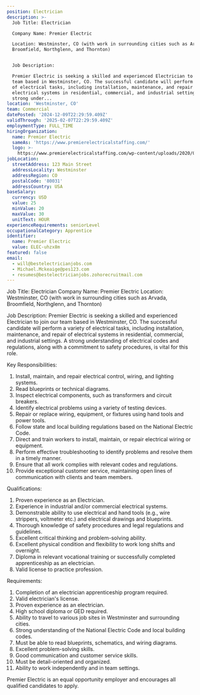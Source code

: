 ```yaml
---
position: Electrician
description: >-
  Job Title: Electrician

  Company Name: Premier Electric

  Location: Westminster, CO (with work in surrounding cities such as Arvada,
  Broomfield, Northglenn, and Thornton)


  Job Description:

  Premier Electric is seeking a skilled and experienced Electrician to join our
  team based in Westminster, CO. The successful candidate will perform a variety
  of electrical tasks, including installation, maintenance, and repair of
  electrical systems in residential, commercial, and industrial settings. A
  strong under...
location: 'Westminster, CO'
team: Commercial
datePosted: '2024-12-09T22:29:59.409Z'
validThrough: '2025-02-07T22:29:59.409Z'
employmentType: FULL_TIME
hiringOrganization:
  name: Premier Electric
  sameAs: 'https://www.premierelectricalstaffing.com/'
  logo: >-
    https://www.premierelectricalstaffing.com/wp-content/uploads/2020/05/Premier-Electrical-Staffing-logo.png
jobLocation:
  streetAddress: 123 Main Street
  addressLocality: Westminster
  addressRegion: CO
  postalCode: '80031'
  addressCountry: USA
baseSalary:
  currency: USD
  value: 25
  minValue: 20
  maxValue: 30
  unitText: HOUR
experienceRequirements: seniorLevel
occupationalCategory: Apprentice
identifier:
  name: Premier Electric
  value: ELEC-uhzx8m
featured: false
email:
  - will@bestelectricianjobs.com
  - Michael.Mckeaige@pes123.com
  - resumes@bestelectricianjobs.zohorecruitmail.com
---
```




Job Title: Electrician
Company Name: Premier Electric
Location: Westminster, CO (with work in surrounding cities such as Arvada, Broomfield, Northglenn, and Thornton)

Job Description:
Premier Electric is seeking a skilled and experienced Electrician to join our team based in Westminster, CO. The successful candidate will perform a variety of electrical tasks, including installation, maintenance, and repair of electrical systems in residential, commercial, and industrial settings. A strong understanding of electrical codes and regulations, along with a commitment to safety procedures, is vital for this role.

Key Responsibilities:

1. Install, maintain, and repair electrical control, wiring, and lighting systems.
2. Read blueprints or technical diagrams.
3. Inspect electrical components, such as transformers and circuit breakers.
4. Identify electrical problems using a variety of testing devices.
5. Repair or replace wiring, equipment, or fixtures using hand tools and power tools.
6. Follow state and local building regulations based on the National Electric Code.
7. Direct and train workers to install, maintain, or repair electrical wiring or equipment.
8. Perform effective troubleshooting to identify problems and resolve them in a timely manner.
9. Ensure that all work complies with relevant codes and regulations.
10. Provide exceptional customer service, maintaining open lines of communication with clients and team members.

Qualifications:

1. Proven experience as an Electrician.
2. Experience in industrial and/or commercial electrical systems.
3. Demonstrable ability to use electrical and hand tools (e.g., wire strippers, voltmeter etc.) and electrical drawings and blueprints.
4. Thorough knowledge of safety procedures and legal regulations and guidelines.
5. Excellent critical thinking and problem-solving ability.
6. Excellent physical condition and flexibility to work long shifts and overnight.
7. Diploma in relevant vocational training or successfully completed apprenticeship as an electrician.
8. Valid license to practice profession.

Requirements:

1. Completion of an electrician apprenticeship program required.
2. Valid electrician's license.
3. Proven experience as an electrician.
4. High school diploma or GED required.
5. Ability to travel to various job sites in Westminster and surrounding cities.
6. Strong understanding of the National Electric Code and local building codes.
7. Must be able to read blueprints, schematics, and wiring diagrams.
8. Excellent problem-solving skills.
9. Good communication and customer service skills.
10. Must be detail-oriented and organized.
11. Ability to work independently and in team settings.

Premier Electric is an equal opportunity employer and encourages all qualified candidates to apply.